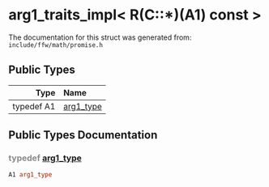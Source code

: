 arg1_traits_impl< R(C::*)(A1) const  >
===================================


The documentation for this struct was generated from: `include/ffw/math/promise.h`



## Public Types

| Type | Name |
| -------: | :------- |
| typedef A1 | [arg1_type](#e33311dd) |


## Public Types Documentation

### <span style="opacity:0.5;">typedef</span> <a id="e33311dd" href="#e33311dd">arg1_type</a>

```cpp
A1 arg1_type
```





